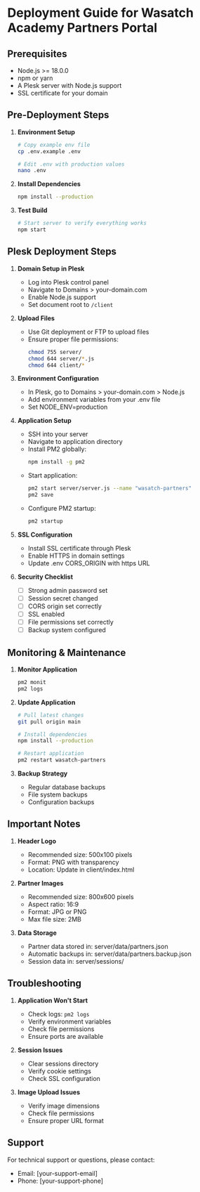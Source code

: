 # Deployment Guide for Wasatch Academy Partners Portal

## Prerequisites
- Node.js >= 18.0.0
- npm or yarn
- A Plesk server with Node.js support
- SSL certificate for your domain

## Pre-Deployment Steps

1. **Environment Setup**
   ```bash
   # Copy example env file
   cp .env.example .env
   
   # Edit .env with production values
   nano .env
   ```

2. **Install Dependencies**
   ```bash
   npm install --production
   ```

3. **Test Build**
   ```bash
   # Start server to verify everything works
   npm start
   ```

## Plesk Deployment Steps

1. **Domain Setup in Plesk**
   - Log into Plesk control panel
   - Navigate to Domains > your-domain.com
   - Enable Node.js support
   - Set document root to `/client`

2. **Upload Files**
   - Use Git deployment or FTP to upload files
   - Ensure proper file permissions:
     ```bash
     chmod 755 server/
     chmod 644 server/*.js
     chmod 644 client/*
     ```

3. **Environment Configuration**
   - In Plesk, go to Domains > your-domain.com > Node.js
   - Add environment variables from your .env file
   - Set NODE_ENV=production

4. **Application Setup**
   - SSH into your server
   - Navigate to application directory
   - Install PM2 globally:
     ```bash
     npm install -g pm2
     ```
   - Start application:
     ```bash
     pm2 start server/server.js --name "wasatch-partners"
     pm2 save
     ```
   - Configure PM2 startup:
     ```bash
     pm2 startup
     ```

5. **SSL Configuration**
   - Install SSL certificate through Plesk
   - Enable HTTPS in domain settings
   - Update .env CORS_ORIGIN with https URL

6. **Security Checklist**
   - [ ] Strong admin password set
   - [ ] Session secret changed
   - [ ] CORS origin set correctly
   - [ ] SSL enabled
   - [ ] File permissions set correctly
   - [ ] Backup system configured

## Monitoring & Maintenance

1. **Monitor Application**
   ```bash
   pm2 monit
   pm2 logs
   ```

2. **Update Application**
   ```bash
   # Pull latest changes
   git pull origin main

   # Install dependencies
   npm install --production

   # Restart application
   pm2 restart wasatch-partners
   ```

3. **Backup Strategy**
   - Regular database backups
   - File system backups
   - Configuration backups

## Important Notes

1. **Header Logo**
   - Recommended size: 500x100 pixels
   - Format: PNG with transparency
   - Location: Update in client/index.html

2. **Partner Images**
   - Recommended size: 800x600 pixels
   - Aspect ratio: 16:9
   - Format: JPG or PNG
   - Max file size: 2MB

3. **Data Storage**
   - Partner data stored in: server/data/partners.json
   - Automatic backups in: server/data/partners.backup.json
   - Session data in: server/sessions/

## Troubleshooting

1. **Application Won't Start**
   - Check logs: `pm2 logs`
   - Verify environment variables
   - Check file permissions
   - Ensure ports are available

2. **Session Issues**
   - Clear sessions directory
   - Verify cookie settings
   - Check SSL configuration

3. **Image Upload Issues**
   - Verify image dimensions
   - Check file permissions
   - Ensure proper URL format

## Support

For technical support or questions, please contact:
- Email: [your-support-email]
- Phone: [your-support-phone]
